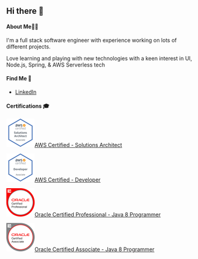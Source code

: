 ## Hi there 👋

#### About Me👨‍💻

I'm a full stack software engineer with experience working on lots of different projects.

Love learning and playing with new technologies with a keen interest in UI, Node.js, Spring, & AWS Serverless tech

#### Find Me 💼

- <a href="https://www.linkedin.com/in/kenneth-neary/">LinkedIn</a>

#### Certifications 🎓

<a href="https://www.youracclaim.com/badges/92a4235e-d698-4d14-b2b9-5655ee782bf5"><img width="75" height="75" src="https://github.com/kennethneary/kennethneary/blob/master/images/certs/aws-certified-solutions-architect-associate.png">AWS Certified - Solutions Architect</a><be/>

<a href="https://www.youracclaim.com/badges/5f08da96-5cc0-450c-98db-70d0ac9841f9"><img width="75" height="75" src="https://github.com/kennethneary/kennethneary/blob/master/images/certs/aws-certified-developer-associate.png">AWS Certified - Developer</a>

<a href="https://www.youracclaim.com/badges/617f88c2-fbc6-47f8-8c3a-acbf9f718e66"><img width="75" height="75" src="https://github.com/kennethneary/kennethneary/blob/master/images/certs/oracle-certified-professional-java-se-8-programmer.png">Oracle Certified Professional - Java 8 Programmer</a>

<a href="https://www.youracclaim.com/badges/d18586fc-6605-4c43-9c3c-72841406dbfa"><img width="75" height="75" src="https://github.com/kennethneary/kennethneary/blob/master/images/certs/oracle-certified-associate-java-se-8-programmer.png">Oracle Certified Associate - Java 8 Programmer</a>
